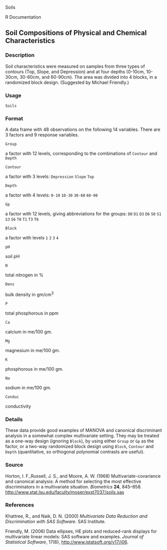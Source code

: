 Soils

R Documentation

## Soil Compositions of Physical and Chemical Characteristics

### Description

Soil characteristics were measured on samples from three types of contours
(Top, Slope, and Depression) and at four depths (0-10cm, 10-30cm, 30-60cm, and
60-90cm). The area was divided into 4 blocks, in a randomized block design.
(Suggested by Michael Friendly.)

### Usage

    Soils

### Format

A data frame with 48 observations on the following 14 variables. There are 3
factors and 9 response variables.

`Group`

a factor with 12 levels, corresponding to the combinations of `Contour` and
`Depth`

`Contour`

a factor with 3 levels: `Depression` `Slope` `Top`

`Depth`

a factor with 4 levels: `0-10` `10-30` `30-60` `60-90`

`Gp`

a factor with 12 levels, giving abbreviations for the groups: `D0` `D1` `D3`
`D6` `S0` `S1` `S3` `S6` `T0` `T1` `T3` `T6`

`Block`

a factor with levels `1` `2` `3` `4`

`pH`

soil pH

`N`

total nitrogen in %

`Dens`

bulk density in gm/cm$^3$

`P`

total phosphorous in ppm

`Ca`

calcium in me/100 gm.

`Mg`

magnesium in me/100 gm.

`K`

phosphorous in me/100 gm.

`Na`

sodium in me/100 gm.

`Conduc`

conductivity

### Details

These data provide good examples of MANOVA and canonical discriminant analysis
in a somewhat complex multivariate setting. They may be treated as a one-way
design (ignoring `Block`), by using either `Group` or `Gp` as the factor, or a
two-way randomized block design using `Block`, `Contour` and `Depth`
(quantitative, so orthogonal polynomial contrasts are useful).

### Source

Horton, I. F.,Russell, J. S., and Moore, A. W. (1968) Multivariate-covariance
and canonical analysis: A method for selecting the most effective
discriminators in a multivariate situation. _Biometrics_ **24**, 845–858.
<http://www.stat.lsu.edu/faculty/moser/exst7037/soils.sas>

### References

Khattree, R., and Naik, D. N. (2000) _Multivariate Data Reduction and
Discrimination with SAS Software._ SAS Institute.

Friendly, M. (2006) Data ellipses, HE plots and reduced-rank displays for
multivariate linear models: SAS software and examples. _Journal of Statistical
Software_, 17(6), <http://www.jstatsoft.org/v17/i06>.

